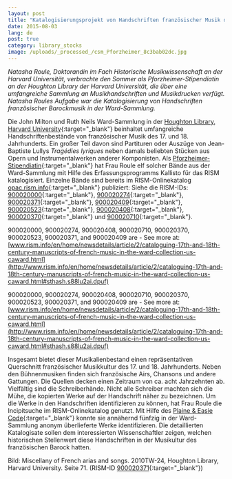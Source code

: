 ```yaml
---
layout: post
title: "Katalogisierungsprojekt von Handschriften französischer Musik des 17. und 18. Jahrhunderts in der Ward-Sammlung (RISM-Bibliothekssigel: US-CAward)"
date: 2015-08-03
lang: de
post: true
category: library_stocks
image: /uploads/_processed_/csm_Pforzheimer_8c3bab02dc.jpg
---
```



_Natasha Roule, Doktorandin im Fach Historische Musikwissenschaft an der Harvard Universität, verbrachte den Sommer als Pforzheimer-Stipendiatin an der Houghton Library der Harvard Universität, die über eine umfangreiche Sammlung an Musikhandschriften und Musikdrucken verfügt. Natasha Roules Aufgabe war die Katalogisierung von Handschriften französischer Barockmusik in der Ward-Sammlung._

Die John Milton und Ruth Neils Ward-Sammlung in der [Houghton Library, Harvard University](http://hcl.harvard.edu/libraries/houghton){:target="_blank"} beinhaltet umfangreiche Handschriftenbestände von französischer Musik des 17. und 18. Jahrhunderts. Ein großer Teil davon sind Partituren oder Auszüge von Jean-Baptiste Lullys _Tragédies lyriques_ neben damals beliebten Stücken aus Opern und Instrumentalwerken anderer Komponisten. Als [Pforzheimer-Stipendiatin](http://library.harvard.edu/06112015-1629/pforzheimer-fellowship-program-confirmed-2015){:target="_blank"} hat Frau Roule elf solcher Bände aus der Ward-Sammlung mit Hilfe des Erfassungsprogramms Kallisto für das RISM katalogisiert. Einzelne Bände sind bereits im RISM-Onlinekatalog [opac.rism.info](http://opac.rism.info/){:target="_blank"} publiziert: Siehe die RISM-IDs: [900020000](https://opac.rism.info/search?id=900020000){:target="_blank"}, [900020274](https://opac.rism.info/search?id=900020274){:target="_blank"}, [900020371](https://opac.rism.info/search?id=900020371){:target="_blank"}, [900020409](https://opac.rism.info/search?id=900020409){:target="_blank"}, [900020523](https://opac.rism.info/search?id=900020523){:target="_blank"}, [900020408](https://opac.rism.info/search?id=900020408){:target="_blank"}, [900020370](https://opac.rism.info/search?id=900020370){:target="_blank"} und [900020710](https://opac.rism.info/search?id=900020710){:target="_blank"}.

900020000, 900020274, 900020408, 900020710, 900020370, 900020523, 900020371, and 900020409 are - See more at: [www.rism.info/en/home/newsdetails/article/2/cataloguing-17th-and-18th-century-manuscripts-of-french-music-in-the-ward-collection-us-caward.html](http://www.rism.info/en/home/newsdetails/article/2/cataloguing-17th-and-18th-century-manuscripts-of-french-music-in-the-ward-collection-us-caward.html#sthash.s88lu2ai.dpuf)

900020000, 900020274, 900020408, 900020710, 900020370, 900020523, 900020371, and 900020409 are - See more at: [www.rism.info/en/home/newsdetails/article/2/cataloguing-17th-and-18th-century-manuscripts-of-french-music-in-the-ward-collection-us-caward.html](http://www.rism.info/en/home/newsdetails/article/2/cataloguing-17th-and-18th-century-manuscripts-of-french-music-in-the-ward-collection-us-caward.html#sthash.s88lu2ai.dpuf)



Insgesamt bietet dieser Musikalienbestand einen repräsentativen Querschnitt französischer Musikkultur des 17. und 18. Jahrhunderts. Neben den Bühnenmusiken finden sich französische Airs, Chansons und andere Gattungen. Die Quellen decken einen Zeitraum von ca. acht Jahrzehnten ab. Vielfältig sind die Schreiberhände. Nicht alle Schreiber machten sich die Mühe, die kopierten Werke auf der Handschrift näher zu bezeichnen. Um die Werke in den Handschriften identifizieren zu können, hat Frau Roule die Incipitsuche im RISM-Onlinekatalog genutzt. Mit Hilfe des [Plaine & Easie Code](http://www.iaml.info/plaine-easie-code){:target="_blank"} konnte sie annähernd fünfzig in der Ward-Sammlung anonym überlieferte Werke identifizieren. Die detaillierten Katalogisate sollen dem interessierten Wissenschaftler zeigen, welchen historischen Stellenwert diese Handschriften in der Musikultur des französischen Barock hatten.

Bild: Miscellany of French arias and songs. 2010TW-24, Houghton Library, Harvard University. Seite 71. (RISM-ID [900020371](https://opac.rism.info/search?id=900020371){:target="_blank"})



<script type="text/javascript">var switchTo5x=true;</script><script type="text/javascript" src="http://w.sharethis.com/button/buttons.js"></script><script type="text/javascript">stLight.options({publisher: "9b601438-1ce1-49d8-bfd7-9cff5df54c17", doNotHash: false, doNotCopy: false, hashAddressBar: false});</script>
